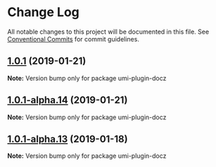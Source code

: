 # Change Log

All notable changes to this project will be documented in this file.
See [Conventional Commits](https://conventionalcommits.org) for commit guidelines.

## [1.0.1](https://github.com/umijs/umi-plugin-library/compare/umi-plugin-docz@1.0.1-alpha.14...umi-plugin-docz@1.0.1) (2019-01-21)

**Note:** Version bump only for package umi-plugin-docz





## [1.0.1-alpha.14](https://github.com/umijs/umi-plugin-library/compare/umi-plugin-docz@1.0.1-alpha.13...umi-plugin-docz@1.0.1-alpha.14) (2019-01-21)

**Note:** Version bump only for package umi-plugin-docz





## [1.0.1-alpha.13](https://github.com/umijs/umi-plugin-library/compare/umi-plugin-docz@1.0.1-alpha.12...umi-plugin-docz@1.0.1-alpha.13) (2019-01-18)

**Note:** Version bump only for package umi-plugin-docz
